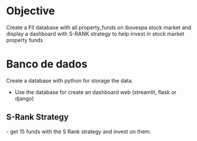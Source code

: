 # Objective

Create a FII database with all property_funds on ibovespa stock market and display a dashboard with S-RANK strategy to help invest in stock market property funds

# Banco de dados
Create a database with python for storage the data.
- Use the database for create an dashboard web (streamlit, flask or django)
<h2> S-Rank Strategy </h2>
- get 15 funds with the S Rank strategy and invest on them.


